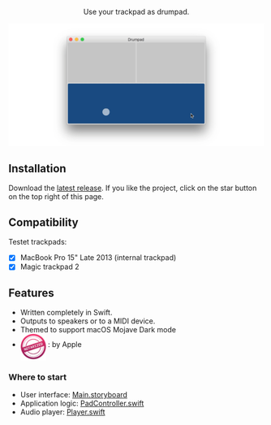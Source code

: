 <p align=center>Use your trackpad as drumpad.</p>

![drumpad](Art/drumpad.gif)

## Installation
Download the [latest release](https://github.com/Dev1an/Trackpad-Drummer/releases/latest). If you like the project, click on the star button on the top right of this page.

## Compatibility

Testet trackpads:
- [x] MacBook Pro 15" Late 2013 (internal trackpad)
- [x] Magic trackpad 2

## Features
- Written completely in Swift.
- Outputs to speakers or to a MIDI device. 
- Themed to support macOS Mojave Dark mode
- <img alt="Notarized" align=middle src="Art/Notarized.jpg" width=50> : by Apple

### Where to start
- User interface: [Main.storyboard](Magic%20Drumpad/Base.lproj/Main.storyboard)
- Application logic: [PadController.swift](Magic%20Drumpad/PadController.swift)
- Audio player: [Player.swift](Magic%20Drumpad/Player.swift)
